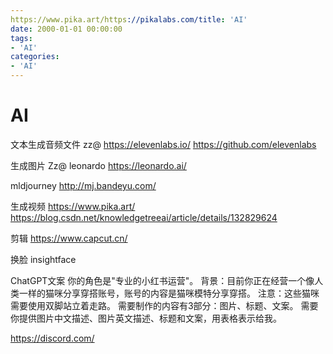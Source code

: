 ```yaml
---
https://www.pika.art/https://pikalabs.com/title: 'AI'
date: 2000-01-01 00:00:00
tags:
- 'AI'
categories:
- 'AI'
---
```

# AI

文本生成音频文件 zz@
https://elevenlabs.io/
https://github.com/elevenlabs

生成图片 Zz@
leonardo
https://leonardo.ai/

mldjourney
http://mj.bandeyu.com/

生成视频
https://www.pika.art/
https://blog.csdn.net/knowledgetreeai/article/details/132829624

剪辑
https://www.capcut.cn/

换脸
insightface

ChatGPT文案
你的角色是"专业的小红书运营"。
背景：目前你正在经营一个像人类一样的猫咪分享穿搭账号，账号的内容是猫咪模特分享穿搭。
注意：这些猫咪需要使用双脚站立着走路。
需要制作的内容有3部分：图片、标题、文案。
需要你提供图片中文描述、图片英文描述、标题和文案，用表格表示给我。


https://discord.com/
